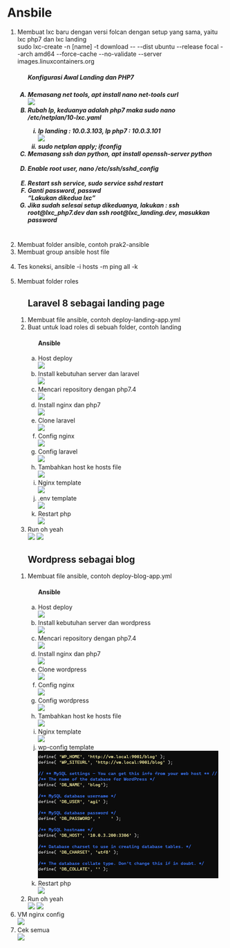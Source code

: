 <h1>Ansbile</h1>
<ol>
  <li>Membuat lxc baru dengan versi folcan dengan setup yang sama, yaitu lxc php7 dan lxc landing</li>
  sudo lxc-create -n [name] -t download -- --dist ubuntu --release focal --arch amd64 --force-cache --no-validate --server images.linuxcontainers.org 
  <!-- Setup lxc -->
  <ol type="A">
    <h5>Konfigurasi Awal Landing dan PHP7<h5>
    <li>Memasang net tools, apt install nano net-tools curl</li> 
    <img src="https://github.com/agisx/Container-LXC-Ubuntu20Server/blob/main/images/Soal%20Praktikum02/0.%20Install%20net.PNG?raw=true"> 
    <li>Rubah Ip, keduanya adalah php7 maka sudo nano /etc/netplan/10-lxc.yaml</li>
    <ol type="i"> 
      <li>Ip landing : 10.0.3.103, Ip php7 : 10.0.3.101</li>
      <img src="https://github.com/agisx/Container-LXC-Ubuntu20Server/blob/main/images/Soal%20Praktikum02/0.%20Setting%20ip.PNG"> 
      <li>sudo netplan apply; ifconfig</li>
    </ol>
    <li>Memasang ssh dan python, apt install openssh-server python</li>
    <img src="https://github.com/agisx/Container-LXC-Ubuntu20Server/blob/main/images/Soal%20Praktikum02/0.%20Install%20python%20and%20ssh.PNG?raw=true" alt=""> 
    <li>Enable root user, nano /etc/ssh/sshd_config</li>
    <img src="https://github.com/agisx/Container-LXC-Ubuntu20Server/blob/main/images/Soal%20Praktikum02/0.%20Grant%20root%20access.PNG?raw=true" alt=""> 
    <li>Restart ssh service, sudo service sshd restart</li>
    <li>Ganti password, passwd</li>
    <q>Lakukan dikedua lxc</q>
    <li>Jika sudah selesai setup dikeduanya, lakukan : ssh root@lxc_php7.dev dan ssh root@lxc_landing.dev, masukkan password</li>  
    <img src="https://github.com/agisx/Container-LXC-Ubuntu20Server/blob/main/images/Soal%20Praktikum02/0.1%20Ubu%207%20SSH.PNG?raw=true" alt=""> 
    <img src="https://github.com/agisx/Container-LXC-Ubuntu20Server/blob/main/images/Soal%20Praktikum02/0.1%20Ubu%20landing%20SSH.PNG?raw=true" alt=""> 
  </ol>
  <li>Membuat folder ansible, contoh prak2-ansible</li> 
  <li>Membuat group ansible host file</li>
  <img src="https://github.com/agisx/Container-LXC-Ubuntu20Server/blob/main/images/Soal%20Praktikum02/0.1%20hosts%20all.PNG?raw=true" alt="">
  <li>Tes koneksi, ansible -i hosts -m ping all -k</li>
  <img src="https://github.com/agisx/Container-LXC-Ubuntu20Server/blob/main/images/Soal%20Praktikum02/0.%20Test%20koneksi%20ssh.PNG?raw=true" alt="">
  <li>Membuat folder roles</li>  
  <ol>
    <h2>Laravel 8 sebagai landing page</h2>
    <li>Membuat file ansible, contoh deploy-landing-app.yml</li>
    <li>Buat untuk load roles di sebuah folder, contoh landing</li>
    <ol type="a">
      <h4>Ansible</h4>
      <li>Host deploy</li>
      <img src="https://github.com/agisx/Container-LXC-Ubuntu20Server/blob/main/images/Soal%20Praktikum02/hosts%20landing.PNG?raw=true">
      <li>Install kebutuhan server dan laravel</li>
      <img src="https://github.com/agisx/Container-LXC-Ubuntu20Server/blob/main/images/Soal%20Praktikum02/1.1%20Install%20kebutuhan%20laravel%20dan%20server.PNG?raw=true">
      <li>Mencari repository dengan php7.4</li>
      <img src="https://github.com/agisx/Container-LXC-Ubuntu20Server/blob/main/images/Soal%20Praktikum02/3.1%20Find%20php%20repos.PNG?raw=true">
      <li>Install nginx dan php7</li>
      <img src="https://github.com/agisx/Container-LXC-Ubuntu20Server/blob/main/images/Soal%20Praktikum02/3.2%20Install%20php7.4%20nginx.PNG?raw=true">
      <li>Clone laravel</li>
      <img src="https://github.com/agisx/Container-LXC-Ubuntu20Server/blob/main/images/Soal%20Praktikum02/1.2%20Find%20laravel%20repo.PNG?raw=true">
      <li>Config nginx</li>
      <img src="https://github.com/agisx/Container-LXC-Ubuntu20Server/blob/main/images/Soal%20Praktikum02/3.3%20Setup%20for%20nginx%20(templates).PNG?raw=true">
      <li>Config laravel</li>
      <img src="https://github.com/agisx/Container-LXC-Ubuntu20Server/blob/main/images/Soal%20Praktikum02/1.3%20Setup%20for%20laravel.PNG?raw=true">
      <li>Tambahkan host ke hosts file</li>
      <img src="https://github.com/agisx/Container-LXC-Ubuntu20Server/blob/main/images/Soal%20Praktikum02/3.4%20Add%20host%20to%20hosts%20file.PNG?raw=true">
      <li>Nginx template</li>
      <img src="https://github.com/agisx/Container-LXC-Ubuntu20Server/blob/main/images/Soal%20Praktikum02/1.4%20Nginx%20template.PNG?raw=true">
      <li>.env template</li>
      <img src="https://github.com/agisx/Container-LXC-Ubuntu20Server/blob/main/images/Soal%20Praktikum02/1.5%20.env%20template.PNG?raw=true">
      <li>Restart php</li>
      <img src="https://github.com/agisx/Container-LXC-Ubuntu20Server/blob/main/images/Soal%20Praktikum02/5.%20Restart%20PHP.PNG?raw=true"> 
    </ol>  
    <li>Run oh yeah</li>
    <img src="https://github.com/agisx/Container-LXC-Ubuntu20Server/blob/main/images/Soal%20Praktikum02/1.6%20run%20landing.PNG?raw=true"> 
    <img src="https://github.com/agisx/Container-LXC-Ubuntu20Server/blob/main/images/Soal%20Praktikum02/1.7%20view.PNG?raw=true"> 
  </ol>
  <ol>
    <h2>Wordpress sebagai blog</h2>
    <li>Membuat file ansible, contoh deploy-blog-app.yml</li>
    <ol type="a">
      <h4>Ansible</h4>
      <li>Host deploy</li>
      <img src="https://github.com/agisx/Container-LXC-Ubuntu20Server/blob/main/images/Soal%20Praktikum02/hosts%20blog.PNG?raw=true">
      <li>Install kebutuhan server dan wordpress</li>
      <img src="https://github.com/agisx/Container-LXC-Ubuntu20Server/blob/main/images/Soal%20Praktikum02/2.1%20Install%20kebutuhan%20laravel%20dan%20server.PNG?raw=true">
      <li>Mencari repository dengan php7.4</li>
      <img src="https://github.com/agisx/Container-LXC-Ubuntu20Server/blob/main/images/Soal%20Praktikum02/3.1%20Find%20php%20repos.PNG?raw=true">
      <li>Install nginx dan php7</li>
      <img src="https://github.com/agisx/Container-LXC-Ubuntu20Server/blob/main/images/Soal%20Praktikum02/3.2%20Install%20php7.4%20nginx.PNG?raw=true">
      <li>Clone wordpress</li>
      <img src="https://github.com/agisx/Container-LXC-Ubuntu20Server/blob/main/images/Soal%20Praktikum02/2.3%20Find%20wp%20repo.PNG?raw=true">
      <li>Config nginx</li>
      <img src="https://github.com/agisx/Container-LXC-Ubuntu20Server/blob/main/images/Soal%20Praktikum02/3.3%20Setup%20for%20nginx%20(templates).PNG?raw=true">
      <li>Config wordpress</li>
      <img src="https://github.com/agisx/Container-LXC-Ubuntu20Server/blob/main/images/Soal%20Praktikum02/2.1%20Setup%20for%20wordpress.PNG?raw=true">
      <li>Tambahkan host ke hosts file</li>
      <img src="https://github.com/agisx/Container-LXC-Ubuntu20Server/blob/main/images/Soal%20Praktikum02/3.4%20Add%20host%20to%20hosts%20file.PNG?raw=true"> 
      <li>Nginx template</li>
      <img src="https://github.com/agisx/Container-LXC-Ubuntu20Server/blob/main/images/Soal%20Praktikum02/2.2%20Nginx%20template.PNG?raw=true">
      <li>wp-config template</li>
      <img src="https://github.com/agisx/Container-LXC-Ubuntu20Server/blob/main/images/Soal%20Praktikum02/2.%20Wp%20template.PNG">
      <li>Restart php</li>
      <img src="https://github.com/agisx/Container-LXC-Ubuntu20Server/blob/main/images/Soal%20Praktikum02/5.%20Restart%20PHP.PNG?raw=true"> 
    </ol>
    <li>Run oh yeah</li> 
    <img src="https://github.com/agisx/Container-LXC-Ubuntu20Server/blob/main/images/Soal%20Praktikum02/2.3%20run%20blog.PNG?raw=true">
    <img src="https://github.com/agisx/Container-LXC-Ubuntu20Server/blob/main/images/Soal%20Praktikum02/2.4%20view.PNG?raw=true">
  </ol>
  <li>VM nginx config</li>
  <img src="https://github.com/agisx/Container-LXC-Ubuntu20Server/blob/main/images/Soal%20Praktikum02/vm.config.png?raw=true">
  <li>Cek semua</li>
  <img src="https://github.com/agisx/Container-LXC-Ubuntu20Server/blob/main/images/Soal%20Praktikum02/Chek%20all.PNG?raw=true">
</ol>
